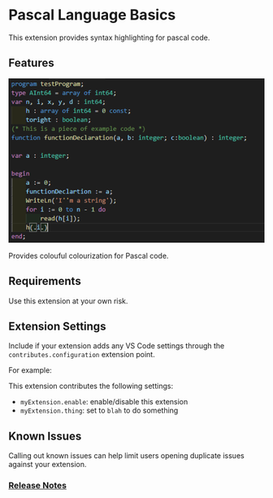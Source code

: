 # Pascal Language Basics

This extension provides syntax highlighting for pascal code.

## Features

![A example program](images/testProgram.png)

Provides colouful colourization for Pascal code.

## Requirements

Use this extension at your own risk.

## Extension Settings

Include if your extension adds any VS Code settings through the `contributes.configuration` extension point.

For example:

This extension contributes the following settings:

* `myExtension.enable`: enable/disable this extension
* `myExtension.thing`: set to `blah` to do something

## Known Issues

Calling out known issues can help limit users opening duplicate issues against your extension.

### [Release Notes](CHANGELOG.md)